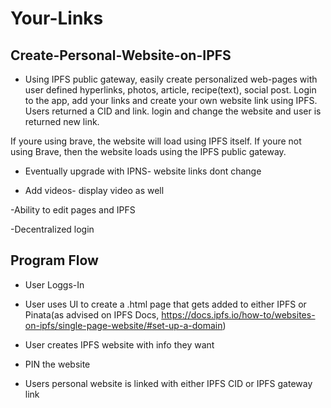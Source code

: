 # Your-Links 

## Create-Personal-Website-on-IPFS
- Using IPFS public gateway, easily create personalized web-pages with user defined hyperlinks, photos, article, recipe(text), social post. Login to the app, add your links and create your own website link using IPFS. Users returned a CID and link. login and change the website and user is returned new link.

If youre using brave, the website will load using IPFS itself. If youre not using Brave, then the website loads using the IPFS public gateway. 


- Eventually upgrade with IPNS- website links dont change

- Add videos- display video as well

-Ability to edit pages and IPFS

-Decentralized login

## Program Flow

- User Loggs-In 

- User uses UI to create a .html page that gets added to either IPFS or Pinata(as advised on IPFS Docs, https://docs.ipfs.io/how-to/websites-on-ipfs/single-page-website/#set-up-a-domain)

- User creates IPFS website with info they want
  
- PIN the website

- Users personal website is linked with either IPFS CID or IPFS gateway link



